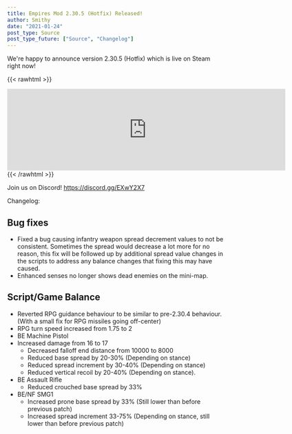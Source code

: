 ```yaml
---
title: Empires Mod 2.30.5 (Hotfix) Released!
author: Smithy
date: "2021-01-24"
post_type: Source
post_type_future: ["Source", "Changelog"]
---
```



We're happy to announce version 2.30.5 (Hotfix) which is live on Steam right now! 

{{< rawhtml >}}
<iframe src="https://store.steampowered.com/widget/17740/" frameborder="0" width="646" height="190"></iframe>
{{< /rawhtml >}}

Join us on Discord! https://discord.gg/EXwY2X7

Changelog:

## Bug fixes

- Fixed a bug causing infantry weapon spread decrement values to not be consistent. Sometimes the spread would decrease a lot more for no reason, this fix will be followed up by additional spread value changes in the scripts to address any balance changes that fixing this may have caused.
- Enhanced senses no longer shows dead enemies on the mini-map.


## Script/Game Balance

- Reverted RPG guidance behaviour to be similar to pre-2.30.4 behaviour. (With a small fix for RPG missiles going off-center)
- RPG turn speed increased from 1.75 to 2
- BE Machine Pistol
- Increased damage from 16 to 17
	- Decreased falloff end distance from 10000 to 8000
	- Reduced base spread by 20-30% (Depending on stance)
	- Reduced spread increment by 30-40% (Depending on stance)
	- Reduced vertical recoil by 20-40% (Depending on stance).
- BE Assault Rifle
	- Reduced crouched base spread by 33%
- BE/NF SMG1
	- Increased prone base spread by 33% (Still lower than before previous patch)
	- Increased spread increment 33-75% (Depending on stance, still lower than before previous patch)


